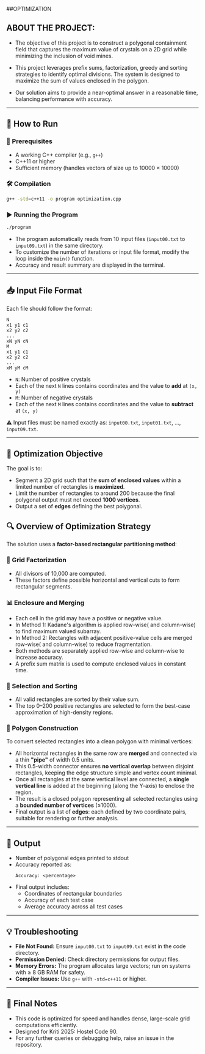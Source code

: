 ##OPTIMIZATION 

## ABOUT THE PROJECT:

- The objective of this project is to construct a polygonal containment field that captures the maximum value of crystals on a 2D grid while minimizing the inclusion of void mines.

- This project leverages prefix sums, factorization, greedy and sorting strategies to identify optimal divisions. The system is designed to maximize the sum of values enclosed in the polygon.

- Our solution aims to provide a near-optimal answer in a reasonable time, balancing performance with accuracy.

---

## 🚀 How to Run

### 🔧 Prerequisites
- A working C++ compiler (e.g., `g++`)
- C++11 or higher
- Sufficient memory (handles vectors of size up to 10000 × 10000)

### 🛠️ Compilation

```bash
g++ -std=c++11 -o program optimization.cpp
```

### ▶️ Running the Program

```bash
./program
```

- The program automatically reads from 10 input files (`input00.txt` to `input09.txt`) in the same directory.
- To customize the number of iterations or input file format, modify the loop inside the `main()` function.
- Accuracy and result summary are displayed in the terminal.

---

## 📥 Input File Format

Each file should follow the format:

```
N
x1 y1 c1
x2 y2 c2
...
xN yN cN
M
x1 y1 c1
x2 y2 c2
...
xM yM cM
```

- `N`: Number of positive crystals  
- Each of the next `N` lines contains coordinates and the value to **add** at `(x, y)`  
- `M`: Number of negative crystals  
- Each of the next `M` lines contains coordinates and the value to **subtract** at `(x, y)`

⚠️ Input files must be named exactly as: `input00.txt`, `input01.txt`, ..., `input09.txt`.

---
## 🎯 Optimization Objective

The goal is to:
- Segment a 2D grid such that the **sum of enclosed values** within a limited number of rectangles is **maximized**.
- Limit the number of rectangles to around 200 because the final polygonal output must not exceed **1000 vertices**.
- Output a set of **edges** defining the best polygonal.

## 🔍 Overview of Optimization Strategy

The solution uses a **factor-based rectangular partitioning method**:

### 📐 Grid Factorization
- All divisors of 10,000 are computed.
- These factors define possible horizontal and vertical cuts to form rectangular segments.

### 📊 Enclosure and Merging
- Each cell in the grid may have a positive or negative value.
- In Method 1: Kadane's algorithm is applied row-wise( and column-wise) to find maximum valued subarray.
- In Method 2: Rectangles with adjacent positive-value cells are merged row-wise( and column-wise) to reduce fragmentation.
- Both methods are separately applied row-wise and column-wise to increase accuracy.
- A prefix sum matrix is used to compute enclosed values in constant time.

### 🧮 Selection and Sorting
- All valid rectangles are sorted by their value sum.
- The top 0–200 positive rectangles are selected to form the best-case approximation of high-density regions.

### 🧾 Polygon Construction

To convert selected rectangles into a clean polygon with minimal vertices:

- All horizontal rectangles in the same row are **merged** and connected via a thin **"pipe"** of width 0.5 units.
- This 0.5-width connector ensures **no vertical overlap** between disjoint rectangles, keeping the edge structure simple and vertex count minimal.
- Once all rectangles at the same vertical level are connected, a **single vertical line** is added at the beginning (along the Y-axis) to enclose the region.
- The result is a closed polygon representing all selected rectangles using a **bounded number of vertices** (≤1000).
- Final output is a list of **edges**: each defined by two coordinate pairs, suitable for rendering or further analysis.


---

## 🧪 Output

- Number of polygonal edges printed to stdout
- Accuracy reported as:
  ```
  Accuracy: <percentage>
  ```
- Final output includes:
  - Coordinates of rectangular boundaries
  - Accuracy of each test case
  - Average accuracy across all test cases

---

## 💡 Troubleshooting

- **File Not Found:** Ensure `input00.txt` to `input09.txt` exist in the code directory.
- **Permission Denied:** Check directory permissions for output files.
- **Memory Errors:** The program allocates large vectors; run on systems with ≥ 8 GB RAM for safety.
- **Compiler Issues:** Use `g++` with `-std=c++11` or higher.

---

## 🏁 Final Notes

- This code is optimized for speed and handles dense, large-scale grid computations efficiently.
- Designed for Kriti 2025: Hostel Code 90.
- For any further queries or debugging help, raise an issue in the repository.
